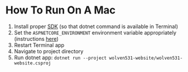 # How To Run On A Mac

1. Install proper [SDK](https://dotnet.microsoft.com/download/dotnet-core/3.0) (so that dotnet command is available in Terminal) 
1. Set the `ASPNETCORE_ENVIRONMENT` environment variable appropriately (instructions [here](https://andrewlock.net/how-to-set-the-hosting-environment-in-asp-net-core/#setting-the-environment-variables-on-os-x))
1. Restart Terminal app
1. Navigate to project directory
1. Run dotnet app: `dotnet run --project wolven531-website/wolven531-website.csproj`
